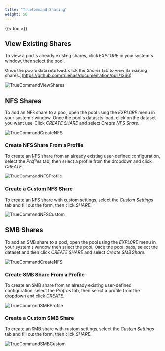 ```yaml
---
title: "TrueCommand Sharing"
weight: 50
---
```


{{< toc >}}

## View Existing Shares

To view a pool's already existing shares, click *EXPLORE* in your system's window, then select the pool.

Once the pool's datasets load, click the *Shares* tab to view its existing shares.](https://github.com/truenas/documentation/pull/1366)

![TrueCommandViewShares](/images/TrueCommand/2.0/TC20TrueCommandViewShares.png "View a Share")

## NFS Shares

To add an NFS share to a pool, open the pool using the *EXPLORE* menu in your system's window. Once the pool's datasets load, click on the dataset you want use. Click *CREATE SHARE* and select *Create NFS Share*.

![TrueCommandCreateNFS](/images/TrueCommand/2.0/TC20TrueCommandCreateNFS.png "Create NFS Share")

### Create NFS Share From a Profile

To create an NFS share from an already existing user-defined configuration, select the *Profiles* tab, then select a profile from the dropdown and click *CREATE*.

![TrueCommandNFSProfile](/images/TrueCommand/2.0/TC20TrueCommandNFSProfile.png "NFS From a Profile")

### Create a Custom NFS Share

To create an NFS share with custom settings, select the *Custom Settings* tab and fill out the form, then click *SHARE*.

![TrueCommandNFSCustom](/images/TrueCommand/2.0/TC20TrueCommandNFSCustom.png "Custom NFS Share")

## SMB Shares

To add an SMB share to a pool, open the pool using the *EXPLORE* menu in your system's window then select the pool. Once the pool loads, select the dataset and then click *CREATE SHARE* and select *Create SMB Share*.

![TrueCommandCreateNFS](/images/TrueCommand/2.0/TC20TrueCommandCreateNFS.png "Create SMB Share")

### Create SMB Share From a Profile

To create an SMB share from an already existing user-defined configuration, select the *Profiles* tab, then select a profile from the dropdown and click *CREATE*.

![TrueCommandSMBProfile](/images/TrueCommand/2.0/TC20TrueCommandSMBProfile.png "SMB From a Profile")

### Create a Custom SMB Share

To create an SMB share with custom settings, select the *Custom Settings* tab and fill out the form, then click *SHARE*.

![TrueCommandSMBCustom](/images/TrueCommand/2.0/TC20TrueCommandSMBCustom.png "Custom SMB Share")
